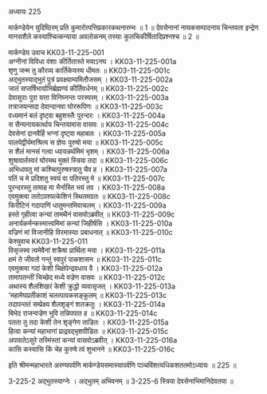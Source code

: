 अध्यायः 225

मार्कण्डेयेन युदिष्ठिरम् प्रति कुमारोत्पत्तिप्रकारकथनारम्भः ॥ 1 ॥ देवसेनानां नायकसम्पादनाय चिन्तयता इन्द्रेण मानसशैले कस्याश्चित्कन्याया अवलोकनम् तस्याः कुलचिकीर्षितादिप्रश्नश्च ॥ 2 ॥

मार्कण्डेय उवाच 	KK03-11-225-001  
अग्नीनां विविधा वंशाः कीर्तितास्ते मयाऽनघ ।	KK03-11-225-001a  
शृणु जन्म तु कौरव्य कार्तिकेयस्य धीमतः ॥	KK03-11-225-001c  
अद्भुतस्याद्भुतं पुत्रं प्रवक्ष्याम्यमितौजसम् ।	KK03-11-225-002a  
जातं सप्तर्षिभार्याभिर्ब्रह्मण्यं कीर्तिवर्धनम् ॥	KK03-11-225-002c  
देवासुराः पुरा यत्ता विनिघ्नन्तः परस्परम् ।	KK03-11-225-003a  
तत्राजयन्सदा देवान्दानवा घोररूपिणः ॥	KK03-11-225-003c  
वध्यमानं बलं दृष्ट्वा बहुशस्तैः पुरन्दरः ।	KK03-11-225-004a  
स सैन्यनायकार्थाय चिन्तयामास वासवः ॥	KK03-11-225-004c  
देवसेनां दानवैर्हि भग्नां दृष्ट्वा महाबलः ।	KK03-11-225-005a  
पालयेद्वीर्यमाश्रित्य स ज्ञेयः पुरुषो मया ॥	KK03-11-225-005c  
स शैलं मानसं गत्वा ध्यायन्नर्थमिमं भृशम् ।	KK03-11-225-006a  
शुश्रावार्तस्वरं घोरमथ मुक्तं स्त्रिया तदा ॥	KK03-11-225-006c  
अभिधावतु मां कश्चित्पुरुषस्त्रातु चैव ह ।	KK03-11-225-007a  
पतिं च मे प्रदिशतु स्वयं वा पतिरस्तु मे ॥	KK03-11-225-007c  
पुरन्दरस्तु तामाह मा भैर्नास्ति भयं तव ।	KK03-11-225-008a  
एवमुक्त्वा ततोऽपश्यत्केशिनं स्थितमग्रतः ॥	KK03-11-225-008c  
किरीटिनं गदापाणिं धातुमन्तमिवाचलम् ।	KK03-11-225-009a  
हस्ते गृहीत्वा कन्यां तामथैनं वासवोऽब्रवीत् ॥	KK03-11-225-009c  
अनार्यकर्मन्कस्मात्त्वमिमां कन्यां जिहीर्षसि ।	KK03-11-225-010a  
वज्रिणं मां विजानीहि विरमास्याः प्रबाधनात् ॥	KK03-11-225-010c  
केश्युवाच 	KK03-11-225-011  
विसृजस्व त्वमेवैनां शक्रैषा प्रार्थिता मया ।	KK03-11-225-011a  
क्षमं ते जीवतो गन्तुं स्वपुरं पाकशासन ॥	KK03-11-225-011c  
एवमुक्त्वा गदां केशी चिक्षेपेन्द्रवधाय वै ।	KK03-11-225-012a  
तामापतन्तीं चिच्छेद मध्ये वज्रेण वासवः ॥	KK03-11-225-012c  
अथास्य शैलशिखरं केशी क्रुद्धो व्यवासृजत् ।	KK03-11-225-013a  
\'महामेघप्रतीकाशं चलत्पावकसङ्कुलम् ॥	KK03-11-225-013c  
तदापन्ततं सम्प्रेक्ष्य शैलशृङ्गं शतक्रतुः ।	KK03-11-225-014a  
बिभेद राजन्वज्रेण भुवि तन्निपपात ह ॥	KK03-11-225-014c  
पतता तु तदा केशी तेन शृङ्गेण ताडितः ।	KK03-11-225-015a  
हित्वा कन्यां महाभागां प्राद्रवद्भृशपीडितः ॥	KK03-11-225-015c  
अपयातेऽसुरे तस्मिंस्तां कन्यां वासवोऽब्रवीत् ।	KK03-11-225-016a  
कासि कस्यासि किं चेह कुरुषे त्वं शुभानने ॥	KK03-11-225-016c  

इति श्रीमन्महाभारते अरण्यपर्वणि मार्कण्डेयसमास्यापर्वणि पञ्चविंशत्यधिकशततमोऽध्यायः ॥ 225 ॥

3-225-2 अद्भुतस्याग्नेः । अद्भुतम् अभिवनम् ॥ 3-225-6 स्त्रिया देवसेनाभिमानिदेवतया ॥
